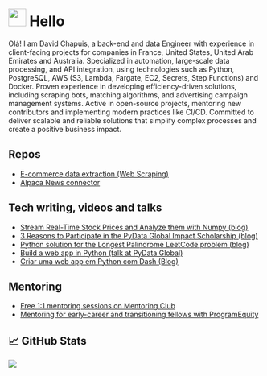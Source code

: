 # <img src="https://raw.githubusercontent.com/MartinHeinz/MartinHeinz/master/wave.gif" width="35px"> Hello

Olá! I am David Chapuis, a back-end and data Engineer with experience in client-facing projects for companies in France, United States, United Arab Emirates and Australia.
Specialized in automation, large-scale data processing, and API integration, using technologies such as Python, PostgreSQL, AWS (S3, Lambda, Fargate, EC2, Secrets, Step Functions) and Docker.
Proven experience in developing efficiency-driven solutions, including scraping bots, matching algorithms, and advertising campaign management systems.
Active in open-source projects, mentoring new contributors and implementing modern practices like CI/CD.
Committed to deliver scalable and reliable solutions that simplify complex processes and create a positive business impact.

## Repos
* [E-commerce data extraction (Web Scraping)](https://github.com/davidchapuis/web-scraper)
* [Alpaca News connector](https://github.com/davidchapuis/alpaca-news-connector)

## Tech writing, videos and talks
* [Stream Real-Time Stock Prices and Analyze them with Numpy (blog)](https://bytewax.io/blog/real-time-stock-prices-analyze-with-numpy)
* [3 Reasons to Participate in the PyData Global Impact Scholarship (blog)](https://dev.to/davidchapuis/3-top-reasons-to-participate-in-the-pydata-global-impact-scholarship-program-4oe6)
* [Python solution for the Longest Palindrome LeetCode problem (blog)](https://dev.to/davidchapuis/code-interview-prep-longest-palindrome-python-435b)
* [Build a web app in Python (talk at PyData Global)](https://www.youtube.com/watch?v=ZFEXbaaIm7M)
* [Criar uma web app em Python com Dash (Blog)](https://community.revelo.com.br/criar-uma-web-app-em-python-com-dash/)

## Mentoring
* [Free 1:1 mentoring sessions on Mentoring Club](https://www.mentoring-club.com/the-mentors/david-chapuis-813)
* [Mentoring for early-career and transitioning fellows with ProgramEquity](https://github.com/OpenSourceFellows/amplify)



## &#x1f4c8; GitHub Stats

<a href="https://github.com/MartinHeinz/MartinHeinz">
  <img align="center" src="https://github-readme-stats.vercel.app/api/top-langs/?username=davidchapuis&hide=java,html,tex&title_color=ffffff&text_color=c9cacc&icon_color=2bbc8a&bg_color=1d1f21&langs_count=3" />
</a>
